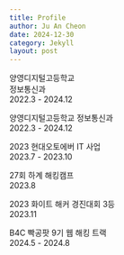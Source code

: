 ```yaml
---
title: Profile
author: Ju An Cheon
date: 2024-12-30
category: Jekyll
layout: post
---
```


양영디지털고등학교   
정보통신과   
2022.3 - 2024.12   

양영디지털고등학교 정보통신과      
2022.3 - 2024.12   

2023 현대오토에버 IT 사업      
2023.7 - 2023.10   

27회 하계 해킹캠프      
2023.8   

2023 화이트 해커 경진대회 3등         
2023.11   

B4C 빡공팟 9기 웹 해킹 트랙   
2024.5 - 2024.8   